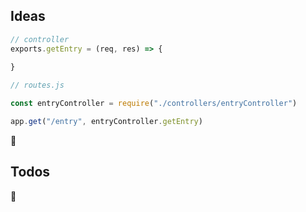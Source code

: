 ## Ideas

```js
// controller
exports.getEntry = (req, res) => {
    
}

// routes.js

const entryController = require("./controllers/entryController")

app.get("/entry", entryController.getEntry)
```
:convenience_store:
## Todos
:eyes: